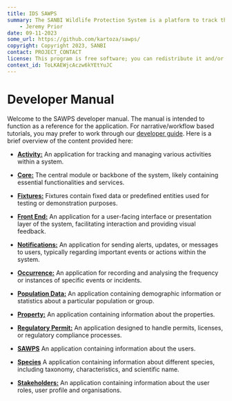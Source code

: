 ```yaml
---
title: IDS SAWPS
summary: The SANBI Wildlife Protection System is a platform to track the population levels of endangered wildlife.
    - Jeremy Prior
date: 09-11-2023
some_url: https://github.com/kartoza/sawps/
copyright: Copyright 2023, SANBI
contact: PROJECT_CONTACT
license: This program is free software; you can redistribute it and/or modify it under the terms of the GNU Affero General Public License as published by the Free Software Foundation; either version 3 of the License, or (at your option) any later version.
context_id: ToLKAEWjcAczw6kYEtYuJC
---
```


# Developer Manual

Welcome to the SAWPS developer manual. The manual is intended to function as a reference for the application. For narrative/workflow based tutorials, you may prefer to work through our [developer guide](../guide/index.md). Here is a brief overview of the content provided here:

* **[Activity:](./activity.md)** An application for tracking and managing various activities within a system.

* **[Core:](./core.md)** The central module or backbone of the system, likely containing essential functionalities and services.

* **[Fixtures:](./fixtures.md)** Fixtures contain fixed data or predefined entities used for testing or demonstration purposes.

* **[Front End:](./frontend.md)** An application for a user-facing interface or presentation layer of the system, facilitating interaction and providing visual feedback.

* **[Notifications:](./notification.md)** An application for sending alerts, updates, or messages to users, typically regarding important events or actions within the system.

* **[Occurrence:](./occurrence.md)** An application for recording and analysing the frequency or instances of specific events or incidents.

* **[Population Data:](./population_data.md)** An application containing demographic information or statistics about a particular population or group.

* **[Property:](./property.md)** An application containing information about the properties.

* **[Regulatory Permit:](./regulator_permit.md)** An application designed to handle permits, licenses, or regulatory compliance processes.

* **[SAWPS](./sawps.md)** An application containing information about the users.

* **[Species](./species.md)** A application containing information about different species, including taxonomy, characteristics, and scientific name.

* **[Stakeholders:](./stakeholder.md)** An application containing information about the user roles, user profile and organisations.
